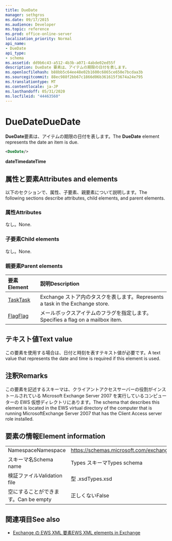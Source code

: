 ```yaml
---
title: DueDate
manager: sethgros
ms.date: 09/17/2015
ms.audience: Developer
ms.topic: reference
ms.prod: office-online-server
localization_priority: Normal
api_name:
- DueDate
api_type:
- schema
ms.assetid: dd9b6c43-a512-4b3b-a071-4abde02ed55f
description: DueDate 要素は、アイテムの期限の日付を表します。
ms.openlocfilehash: b88bb5c64ee48e02b1600c6865ce650e7bcdaa3b
ms.sourcegitcommit: 88ec988f2bb67c1866d06b361615f3674a24e795
ms.translationtype: MT
ms.contentlocale: ja-JP
ms.lasthandoff: 05/31/2020
ms.locfileid: "44463560"
---
```

# <a name="duedate"></a><span data-ttu-id="991a9-103">DueDate</span><span class="sxs-lookup"><span data-stu-id="991a9-103">DueDate</span></span>

<span data-ttu-id="991a9-104">**DueDate**要素は、アイテムの期限の日付を表します。</span><span class="sxs-lookup"><span data-stu-id="991a9-104">The **DueDate** element represents the date an item is due.</span></span> 
  
```xml
<DueDate/>
```

 <span data-ttu-id="991a9-105">**dateTime**</span><span class="sxs-lookup"><span data-stu-id="991a9-105">**dateTime**</span></span>
## <a name="attributes-and-elements"></a><span data-ttu-id="991a9-106">属性と要素</span><span class="sxs-lookup"><span data-stu-id="991a9-106">Attributes and elements</span></span>

<span data-ttu-id="991a9-107">以下のセクションで、属性、子要素、親要素について説明します。</span><span class="sxs-lookup"><span data-stu-id="991a9-107">The following sections describe attributes, child elements, and parent elements.</span></span>
  
### <a name="attributes"></a><span data-ttu-id="991a9-108">属性</span><span class="sxs-lookup"><span data-stu-id="991a9-108">Attributes</span></span>

<span data-ttu-id="991a9-109">なし。</span><span class="sxs-lookup"><span data-stu-id="991a9-109">None.</span></span>
  
### <a name="child-elements"></a><span data-ttu-id="991a9-110">子要素</span><span class="sxs-lookup"><span data-stu-id="991a9-110">Child elements</span></span>

<span data-ttu-id="991a9-111">なし。</span><span class="sxs-lookup"><span data-stu-id="991a9-111">None.</span></span>
  
### <a name="parent-elements"></a><span data-ttu-id="991a9-112">親要素</span><span class="sxs-lookup"><span data-stu-id="991a9-112">Parent elements</span></span>

|<span data-ttu-id="991a9-113">**要素**</span><span class="sxs-lookup"><span data-stu-id="991a9-113">**Element**</span></span>|<span data-ttu-id="991a9-114">**説明**</span><span class="sxs-lookup"><span data-stu-id="991a9-114">**Description**</span></span>|
|:-----|:-----|
|[<span data-ttu-id="991a9-115">Task</span><span class="sxs-lookup"><span data-stu-id="991a9-115">Task</span></span>](task.md) <br/> |<span data-ttu-id="991a9-116">Exchange ストア内のタスクを表します。</span><span class="sxs-lookup"><span data-stu-id="991a9-116">Represents a task in the Exchange store.</span></span>  <br/> |
|[<span data-ttu-id="991a9-117">Flag</span><span class="sxs-lookup"><span data-stu-id="991a9-117">Flag</span></span>](flag.md) <br/> |<span data-ttu-id="991a9-118">メールボックスアイテムのフラグを指定します。</span><span class="sxs-lookup"><span data-stu-id="991a9-118">Specifies a flag on a mailbox item.</span></span>  <br/> |
   
## <a name="text-value"></a><span data-ttu-id="991a9-119">テキスト値</span><span class="sxs-lookup"><span data-stu-id="991a9-119">Text value</span></span>

<span data-ttu-id="991a9-120">この要素を使用する場合は、日付と時刻を表すテキスト値が必要です。</span><span class="sxs-lookup"><span data-stu-id="991a9-120">A text value that represents the date and time is required if this element is used.</span></span>
  
## <a name="remarks"></a><span data-ttu-id="991a9-121">注釈</span><span class="sxs-lookup"><span data-stu-id="991a9-121">Remarks</span></span>

<span data-ttu-id="991a9-122">この要素を記述するスキーマは、クライアントアクセスサーバーの役割がインストールされている Microsoft Exchange Server 2007 を実行しているコンピューターの EWS 仮想ディレクトリにあります。</span><span class="sxs-lookup"><span data-stu-id="991a9-122">The schema that describes this element is located in the EWS virtual directory of the computer that is running MicrosoftExchange Server 2007 that has the Client Access server role installed.</span></span>
  
## <a name="element-information"></a><span data-ttu-id="991a9-123">要素の情報</span><span class="sxs-lookup"><span data-stu-id="991a9-123">Element information</span></span>

|||
|:-----|:-----|
|<span data-ttu-id="991a9-124">Namespace</span><span class="sxs-lookup"><span data-stu-id="991a9-124">Namespace</span></span>  <br/> |https://schemas.microsoft.com/exchange/services/2006/types  <br/> |
|<span data-ttu-id="991a9-125">スキーマ名</span><span class="sxs-lookup"><span data-stu-id="991a9-125">Schema name</span></span>  <br/> |<span data-ttu-id="991a9-126">Types スキーマ</span><span class="sxs-lookup"><span data-stu-id="991a9-126">Types schema</span></span>  <br/> |
|<span data-ttu-id="991a9-127">検証ファイル</span><span class="sxs-lookup"><span data-stu-id="991a9-127">Validation file</span></span>  <br/> |<span data-ttu-id="991a9-128">型 .xsd</span><span class="sxs-lookup"><span data-stu-id="991a9-128">Types.xsd</span></span>  <br/> |
|<span data-ttu-id="991a9-129">空にすることができます。</span><span class="sxs-lookup"><span data-stu-id="991a9-129">Can be empty</span></span>  <br/> |<span data-ttu-id="991a9-130">正しくない</span><span class="sxs-lookup"><span data-stu-id="991a9-130">False</span></span>  <br/> |
   
## <a name="see-also"></a><span data-ttu-id="991a9-131">関連項目</span><span class="sxs-lookup"><span data-stu-id="991a9-131">See also</span></span>

- [<span data-ttu-id="991a9-132">Exchange の EWS XML 要素</span><span class="sxs-lookup"><span data-stu-id="991a9-132">EWS XML elements in Exchange</span></span>](ews-xml-elements-in-exchange.md)

